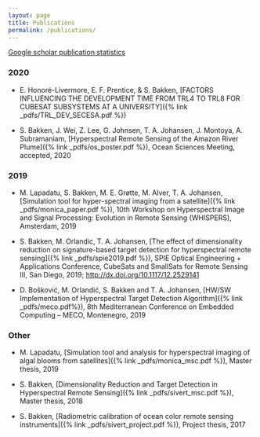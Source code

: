 ```yaml
---
layout: page
title: Publications
permalink: /publications/
---
```


[Google scholar publication statistics](https://scholar.google.no/citations?user=XeDtzHEAAAAJ&hl=en)


### 2020
- E. Honoré-Livermore, E. F. Prentice, & S. Bakken, 
[FACTORS INFLUENCING THE DEVELOPMENT TIME FROM TRL4 TO TRL8 FOR CUBESAT SUBSYSTEMS AT A UNIVERSITY]({% link _pdfs/TRL_DEV_SECESA.pdf %})

- S. Bakken, J. Wei, Z. Lee, G. Johnsen, T. A. Johansen, J. Montoya, A. Subramaniam,
[Hyperspectral Remote Sensing of the Amazon River Plume]({% link _pdfs/os_poster.pdf %}),
Ocean Sciences Meeting, accepted, 2020

### 2019
- M. Lapadatu, S. Bakken, M. E. Grøtte, M. Alver, T. A. Johansen,
[Simulation tool for hyper-spectral imaging from a satellite]({% link _pdfs/monica_paper.pdf %}),
10th Workshop on Hyperspectral Image and Signal Processing: Evolution in Remote Sensing (WHISPERS), Amsterdam, 2019

- S. Bakken, M. Orlandic, T. A. Johansen,
[The effect of dimensionality reduction on signature-based target detection for hyperspectral remote sensing]({% link _pdfs/spie2019.pdf %}),
SPIE Optical Engineering + Applications Conference, CubeSats and SmallSats for Remote Sensing III, San Diego, 2019; http://dx.doi.org/10.1117/12.2529141

- D. Bošković, M. Orlandić, S. Bakken and T. A. Johansen,
[HW/SW Implementation of Hyperspectral Target Detection Algorithm]({% link _pdfs/meco.pdf%}),
8th Mediterranean Conference on Embedded Computing – MECO, Montenegro, 2019


### Other
- M. Lapadatu,
[Simulation tool and analysis for hyperspectral imaging of algal blooms from satellites]({% link _pdfs/monica_msc.pdf %}),
Master thesis, 2019

- S. Bakken,
[Dimensionality Reduction and Target Detection in Hyperspectral Remote Sensing]({% link _pdfs/sivert_msc.pdf %}),
Master thesis, 2018

- S. Bakken,
[Radiometric calibration of ocean color remote sensing instruments]({% link _pdfs/sivert_project.pdf %}),
Project thesis, 2017

